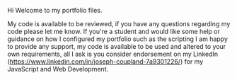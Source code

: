Hi Welcome to my portfolio files.

My code is available to be reviewed, if you have any questions regarding my code please let me know. If you're a student and would like some help or guidance on how I configured my portfolio such as the scripting I am happy to provide any support, my code is available to be used and altered to your own requirements, all I ask is you consider endorsement on my LinkedIn (https://www.linkedin.com/in/joseph-coupland-7a9301226/) for my JavaScript and Web Development.